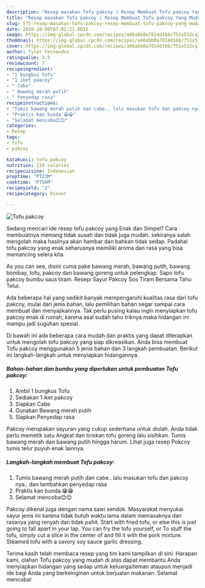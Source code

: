 ```yaml
---
description: "Resep masakan Tofu pakcoy | Resep Membuat Tofu pakcoy Yang Mudah Dan Praktis"
title: "Resep masakan Tofu pakcoy | Resep Membuat Tofu pakcoy Yang Mudah Dan Praktis"
slug: 575-resep-masakan-tofu-pakcoy-resep-membuat-tofu-pakcoy-yang-mudah-dan-praktis
date: 2020-10-09T07:02:21.801Z
image: https://img-global.cpcdn.com/recipes/a66abb0a7814d16b/751x532cq70/tofu-pakcoy-foto-resep-utama.jpg
thumbnail: https://img-global.cpcdn.com/recipes/a66abb0a7814d16b/751x532cq70/tofu-pakcoy-foto-resep-utama.jpg
cover: https://img-global.cpcdn.com/recipes/a66abb0a7814d16b/751x532cq70/tofu-pakcoy-foto-resep-utama.jpg
author: Tyler Fernandez
ratingvalue: 3.5
reviewcount: 7
recipeingredient:
- "1 bungkus Tofu"
- "1 iket pakcoy"
- " Cabe"
- " Bawang merah putih"
- " Penyedap rasa"
recipeinstructions:
- "Tumis bawang merah putih dan cabe.. lalu masukan tofu dan pakcoy nya.. dan tambahkan penyedap rasa"
- "Praktis kan bunda 😁😁"
- "Selamat mencoba😊😊"
categories:
- Resep
tags:
- tofu
- pakcoy

katakunci: tofu pakcoy 
nutrition: 210 calories
recipecuisine: Indonesian
preptime: "PT23M"
cooktime: "PT56M"
recipeyield: "2"
recipecategory: Dinner

---
```



![Tofu pakcoy](https://img-global.cpcdn.com/recipes/a66abb0a7814d16b/751x532cq70/tofu-pakcoy-foto-resep-utama.jpg)

Sedang mencari ide resep tofu pakcoy yang Enak dan Simpel? Cara membuatnya memang tidak susah dan tidak juga mudah. sekiranya salah mengolah maka hasilnya akan hambar dan bahkan tidak sedap. Padahal tofu pakcoy yang enak seharusnya memiliki aroma dan rasa yang bisa memancing selera kita.

As you can see, disini cuma pake bawang merah, bawang putih, bawang bombay, tofu, pakcoy dan bawang goreng untuk pelengkap. Sapo tofu pakcoy bumbu saus tiram. Resepi Sayur Pakcoy Sos Tiram Bersama Tahu Telur.

Ada beberapa hal yang sedikit banyak mempengaruhi kualitas rasa dari tofu pakcoy, mulai dari jenis bahan, lalu pemilihan bahan segar sampai cara membuat dan menyajikannya. Tak perlu pusing kalau ingin menyiapkan tofu pakcoy enak di rumah, karena asal sudah tahu triknya maka hidangan ini mampu jadi suguhan spesial.


Di bawah ini ada beberapa cara mudah dan praktis yang dapat diterapkan untuk mengolah tofu pakcoy yang siap dikreasikan. Anda bisa membuat Tofu pakcoy menggunakan 5 jenis bahan dan 3 langkah pembuatan. Berikut ini langkah-langkah untuk menyiapkan hidangannya.

<!--inarticleads1-->

##### Bahan-bahan dan bumbu yang diperlukan untuk pembuatan Tofu pakcoy:

1. Ambil 1 bungkus Tofu
1. Sediakan 1 iket pakcoy
1. Siapkan  Cabe
1. Gunakan  Bawang merah putih
1. Siapkan  Penyedap rasa


Pakcoy merupakan sayuran yang cukup sederhana untuk diolah. Anda tidak perlu memetik satu Angkat dan tiriskan tofu goreng lalu sisihkan. Tumis bawang merah dan bawang putih hingga harum. Lihat juga resep Pokcoy tumis telur puyuh enak lainnya. 

<!--inarticleads2-->

##### Langkah-langkah membuat Tofu pakcoy:

1. Tumis bawang merah putih dan cabe.. lalu masukan tofu dan pakcoy nya.. dan tambahkan penyedap rasa
1. Praktis kan bunda 😁😁
1. Selamat mencoba😊😊


Pakcoy dikenal juga dengan nama sawi sendok. Masyarakat menyukai sayur jenis ini karena tidak butuh waktu lama dalam memasaknya dan rasanya yang renyah dan tidak pahit. Start with fried tofu, or else this is just going to fall apart in your lap. You can fry the tofu yourself, or To stuff the tofu, simply cut a slice in the center of and fill it with the pork mixture. Steamed tofu with a savory soy sauce garlic dressing. 

Terima kasih telah membaca resep yang tim kami tampilkan di sini. Harapan kami, olahan Tofu pakcoy yang mudah di atas dapat membantu Anda menyiapkan hidangan yang sedap untuk keluarga/teman ataupun menjadi ide bagi Anda yang berkeinginan untuk berjualan makanan. Selamat mencoba!

